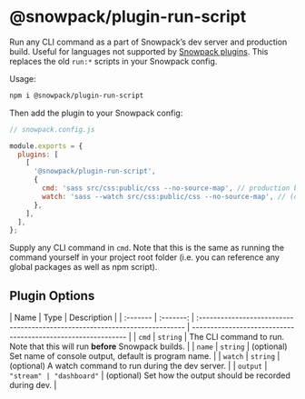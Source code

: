 # @snowpack/plugin-run-script

Run any CLI command as a part of Snowpack’s dev server and production build. Useful for languages not supported by [Snowpack plugins](https://www.snowpack.dev/#build-plugins). This replaces the old `run:*` scripts in your Snowpack config.

Usage:

```bash
npm i @snowpack/plugin-run-script
```

Then add the plugin to your Snowpack config:

```js
// snowpack.config.js

module.exports = {
  plugins: [
    [
      '@snowpack/plugin-run-script',
      {
        cmd: 'sass src/css:public/css --no-source-map', // production build command
        watch: 'sass --watch src/css:public/css --no-source-map', // (optional) dev server command
      },
    ],
  ],
};
```

Supply any CLI command in `cmd`. Note that this is the same as running the command yourself in your project root folder (i.e. you can reference any global packages as well as npm script).

## Plugin Options

| Name     |   Type    | Description                                                                 |
| :------- | :-------: | :-------------------------------------------------------------------------- | ------------------------------------------------------------ |
| `cmd`    | `string`  | The CLI command to run. Note that this will run **before** Snowpack builds. |
| `name`   | `string`  | (optional) Set name of console output, default is program name.             |
| `watch`  | `string`  | (optional) A watch command to run during the dev server.                    |
| `output` | `"stream" | "dashboard"`                                                                | (optional) Set how the output should be recorded during dev. |
